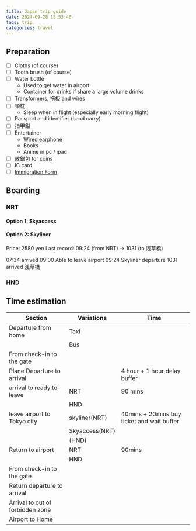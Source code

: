 ```yaml
---
title: Japan trip guide
date: 2024-09-28 15:53:46
tags: trip
categories: travel
---
```


## Preparation

- [ ] Cloths (of course)
- [ ] Tooth brush (of course)
- [ ] Water bottle
	- Used to get water in airport
	- Container for drinks if share a large volume drinks
- [ ] Transformers, 拖板 and wires
- [ ] 頸枕
	- Sleep when in flight (especially early morning flight)
- [ ] Passport and identifier (hand carry)
- [ ] 指甲鉗
- [ ] Entertainer
	- Wired earphone
	- Books
	- Anime in pc / ipad
- [ ] 散銀包 for coins
- [ ] IC card
- [ ] [Immigration Form](https://www.vjw.digital.go.jp/main/#/vjwplo001)

## Boarding

### NRT

#### Option 1: Skyaccess

#### Option 2: Skyliner

Price: 2580 yen
Last record: 09:24 (from NRT) → 1031 (to 浅草橋)

07:34 arrived 09:00 Able to leave airport 09:24 Skyliner departure 1031 arrived 浅草橋

### HND

## Time estimation

| Section                          | Variations     | Time                                       |
| -------------------------------- | -------------- | ------------------------------------------ |
| Departure from home              | Taxi           |                                            |
|                                  | Bus            |                                            |
| From check-in to the gate        |                |                                            |
| Plane Departure to arrival       |                | 4 hour + 1 hour delay buffer               |
| arrival to ready to leave        | NRT            | 90 mins                                    |
|                                  | HND            |                                            |
| leave airport to Tokyo city      | skyliner(NRT)  | 40mins + 20mins buy ticket and wait buffer |
|                                  | Skyaccess(NRT) |                                            |
|                                  | (HND)          |                                            |
| Return to airport                | NRT            | 90mins                                     |
|                                  | HND            |                                            |
| From check-in to the gate        |                |                                            |
| Return departure to arrival      |                |                                            |
| Arrival to out of forbidden zone |                |                                            |
| Airport to Home                  |                |                                            |

